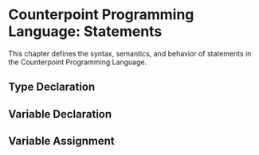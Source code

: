 # Counterpoint Programming Language: Statements
This chapter defines the syntax, semantics, and behavior of statements in the Counterpoint Programming Language.



## Type Declaration



## Variable Declaration



## Variable Assignment
